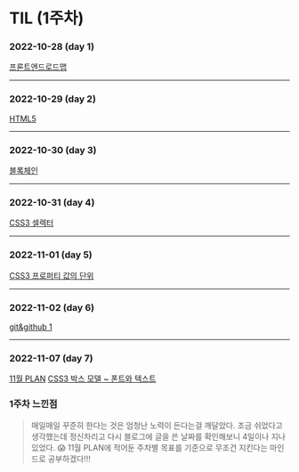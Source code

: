 # TIL (1주차)
### 2022-10-28 (day 1)
[프론트엔드로드맵](https://velog.io/@songe/%ED%94%84%EB%A1%A0%ED%8A%B8%EC%97%94%EB%93%9C-%EB%A1%9C%EB%93%9C%EB%A7%B5)
***
### 2022-10-29 (day 2)
[HTML5](https://velog.io/@songe/HTML5)
***
### 2022-10-30 (day 3)
[블록체인](https://velog.io/@songe/%EB%B8%94%EB%A1%9D%EC%B2%B4%EC%9D%B8)
***
### 2022-10-31 (day 4)
[CSS3 셀렉터](https://velog.io/@songe/CSS3)
***
### 2022-11-01 (day 5)
[CSS3 프로퍼티 값의 단위](https://velog.io/@songe/CSS3)
***
### 2022-11-02 (day 6)
[git&github 1](https://velog.io/@songe/git-github)
***
### 2022-11-07 (day 7)
[11월 PLAN](https://velog.io/@songe/11%EC%9B%94-PLAN)
[CSS3 박스 모델 ~ 폰트와 텍스트](https://velog.io/@songe/CSS3)

### 1주차 느낀점
>매일매일 꾸준히 한다는 것은 엄청난 노력이 든다는걸 깨달았다. 
조금 쉬었다고 생각했는데 정신차리고 다시 블로그에 글을 쓴 날짜를 확인해보니 4일이나 지나있었다. 😱
11월 PLAN에 적어둔 주차별 목표를 기준으로 무조건 지킨다는 마인드로 공부하겠다!!!
